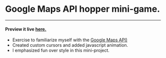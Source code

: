# Google Maps API hopper mini-game.
---
#### Preview it live [here. ](http://htmlpreview.github.io/?https://github.com/3mily/Goog-Maps-Hopper-MiniGame/blob/master/index.html)
- Exercise to familiarize myself with the [Google Maps API) ](https://developers.google.com/maps/)
- Created custom cursors and added javascript animation.
- I emphasized fun over style in this mini-project.
